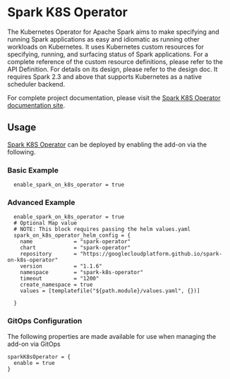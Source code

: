 # Spark K8S Operator
The Kubernetes Operator for Apache Spark aims to make specifying and running Spark applications as easy and idiomatic as running other workloads on Kubernetes. It uses Kubernetes custom resources for specifying, running, and surfacing status of Spark applications. For a complete reference of the custom resource definitions, please refer to the API Definition. For details on its design, please refer to the design doc. It requires Spark 2.3 and above that supports Kubernetes as a native scheduler backend.

For complete project documentation, please visit the [Spark K8S Operator documentation site](https://github.com/GoogleCloudPlatform/spark-on-k8s-operator).

## Usage

[Spark K8S Operator](kubernetes-addons/spark-k8s-operator/README.md) can be deployed by enabling the add-on via the following.

### Basic Example

```hcl
  enable_spark_on_k8s_operator = true
```

### Advanced Example
```hcl
  enable_spark_on_k8s_operator = true
  # Optional Map value
  # NOTE: This block requires passing the helm values.yaml
  spark_on_k8s_operator_helm_config = {
    name             = "spark-operator"
    chart            = "spark-operator"
    repository       = "https://googlecloudplatform.github.io/spark-on-k8s-operator"
    version          = "1.1.6"
    namespace        = "spark-k8s-operator"
    timeout          = "1200"
    create_namespace = true
    values = [templatefile("${path.module}/values.yaml", {})]

  }
```

### GitOps Configuration

The following properties are made available for use when managing the add-on via GitOps

```
sparkK8sOperator = {
  enable = true
}
```
